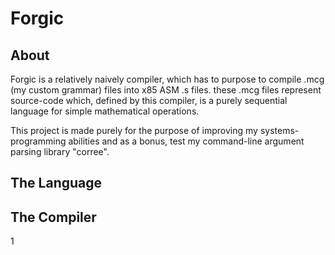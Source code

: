 # Forgic

## About

Forgic is a relatively naively compiler, which has to purpose to compile .mcg (my custom grammar) files into x85 ASM .s files.
these .mcg files represent source-code which, defined by this compiler, is a purely sequential language for simple mathematical operations.

This project is made purely for the purpose of improving my systems-programming abilities and as a bonus, test my command-line argument parsing library "corree".

## The Language


## The Compiler
1
